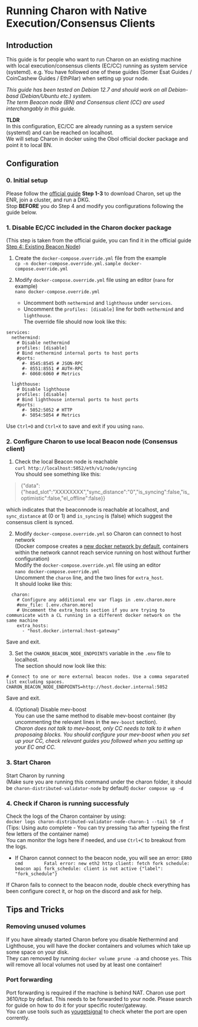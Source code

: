 # Running Charon with Native Execution/Consensus Clients

## Introduction

This guide is for people who want to run Charon on an existing machine with local execution/consensus clients (EC/CC) running as system service (systemd). e.g. You have followed one of these guides (Somer Esat Guides / CoinCashew Guides / EthPilar) when setting up your node.

*This guide has been tested on Debian 12.7 and should work on all Debian-basd (Debian/Ubuntu etc.) system.*  
*The term Beacon node (BN) and Consensus client (CC) are used interchangably in this guide.*

  
**TLDR**  
In this configuration, EC/CC are already running as a system service (systemd) and can be reached on localhost.  
We will setup Charon in docker using the Obol official docker package and point it to local BN.

## Configuration
### 0. Initial setup  
Please follow the [official guide](https://docs.obol.org/start/quickstart_group) **Step 1-3** to download Charon, set up the ENR, join a cluster, and run a DKG.  
Stop **BEFORE** you do Step 4 and modify you configurations following the guide below.  

### 1. Disable EC/CC included in the Charon docker package
(This step is taken from the official guide, you can find it in the official guide [Step 4: Existing Beacon Node](https://docs.obol.org/start/quickstart_group#step-4-start-your-distributed-validator-node))  
1. Create the `docker-compose.override.yml` file from the example  
`cp -n docker-compose.override.yml.sample docker-compose.override.yml`  

2. Modify `docker-compose.override.yml` file using an editor (`nano` for example)  
`nano docker-compose.override.yml`  
    * Uncomment both `nethermind` and `lighthouse` under `services`.  
    * Uncomment the `profiles: [disable]` line for both `nethermind` and `lighthouse`.  
The override file should now look like this:  
```
services:
  nethermind:
    # Disable nethermind
    profiles: [disable]
    # Bind nethermind internal ports to host ports
    #ports:
      #- 8545:8545 # JSON-RPC
      #- 8551:8551 # AUTH-RPC
      #- 6060:6060 # Metrics

  lighthouse:
    # Disable lighthouse
    profiles: [disable]
    # Bind lighthouse internal ports to host ports
    #ports:
      #- 5052:5052 # HTTP
      #- 5054:5054 # Metrics
```
Use `Ctrl+O` and `Ctrl+X` to save and exit if you using `nano`.

### 2. Configure Charon to use local Beacon node (Consensus client)  
1. Check the local Beacon node is reachable  
`curl http://localhost:5052/eth/v1/node/syncing`  
You should see something like this:  
> {"data":{"head_slot":"XXXXXXXX","sync_distance":"0","is_syncing":false,"is_optimistic":false,"el_offline":false}}

which indicates that the beaconnode is reachable at localhost, and `sync_distance` at (0 or 1) and `is_syncing` is (false) which suggest the consensus client is synced.  

2. Modify `docker-compose.override.yml` so Charon can connect to host network  
(Docker compose creates a [new docker network by default](https://docs.docker.com/compose/how-tos/networking/), containers within the network cannot reach service running on host without further configuration)  
Modify the `docker-compose.override.yml` file using an editor  
`nano docker-compose.override.yml`  
Uncomment the `charon` line, and the two lines for `extra_host`.  
It should looke like this:  
```
  charon:
    # Configure any additional env var flags in .env.charon.more
    #env_file: [.env.charon.more]
    # Uncomment the extra_hosts section if you are trying to communicate with a CL running in a different docker network on the same machine 
    extra_hosts:
      - "host.docker.internal:host-gateway"
```
Save and exit.  

3. Set the `CHARON_BEACON_NODE_ENDPOINTS` variable in the `.env` file to localhost.  
The section should now look like this:  
```
# Connect to one or more external beacon nodes. Use a comma separated list excluding spaces.
CHARON_BEACON_NODE_ENDPOINTS=http://host.docker.internal:5052
```
Save and exit.  

4. (Optional) Disable mev-boost  
You can use the same method to disable mev-boost container (by uncommenting the relevant lines in the `mev-boost` section).  
*Charon does not talk to mev-boost, only CC needs to talk to it when proposaing blocks. You should configure your mev-boost when you set up your CC, check relevant guides you followed when you setting up your EC and CC.*  

### 3. Start Charon  
Start Charon by running  
(Make sure you are running this command under the charon folder, it should be `charon-distributed-validator-node` by default)
`docker compose up -d`  

### 4. Check if Charon is running successfuly  
Check the logs of the Charon container by using:  
`docker logs charon-distributed-validator-node-charon-1 --tail 50 -f`  
(Tips: Using auto complete - You can try pressing `Tab` after typeing the first few letters of the container name)  
You can monitor the logs here if needed, and use `Ctrl+C` to breakout from the logs.

- If Charon cannot connect to the beacon node, you will see an error:
`ERRO cmd        Fatal error: new eth2 http client: fetch fork schedule: beacon api fork_schedule: client is not active {"label": "fork_schedule"}`  

If Charon fails to connect to the beacon node, double check everything has been configure corect it, or hop on the discord and ask for help.  

## Tips and Tricks
### Removing unused volumes  
If you have already started Charon before you disable Nethermind and Lighthouse, you will have the docker containers and volumes which take up some space on your disk.  
They can removed by running `docker volume prune -a` and choose `yes`. This will remove all local volumes not used by at least one container!  

### Port forwarding
Port forwarding is required if the machine is behind NAT. Charon use port 3610/tcp by defaut. This needs to be forwarded to your node. Please search for guide on how to do it for your specific router/gateway.  
You can use tools such as [yougetsignal](https://www.yougetsignal.com/tools/open-ports/) to check wheter the port are open corrently.
